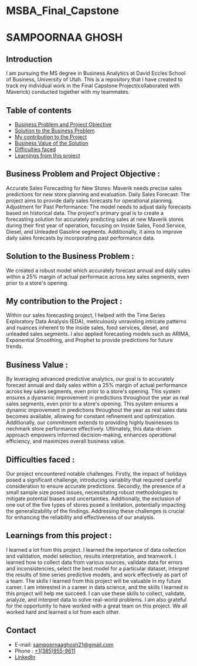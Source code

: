 # MSBA_Final_Capstone
# SAMPOORNAA GHOSH

## Introduction 
I am pursuing the MS degree in Business Analytics at David Eccles School of Business, University of Utah.
This is a repository that I have created to track my individual work in the Final Capstone Project(collaborated with Maverick) conducted together with my teammates.

## Table of contents
- [Business Problem and Project Objective](#Business-Problem-and-Project-Objective)
- [Solution to the Business Problem](#Solution-to-the-Business-Problem)
- [My contribution to the Project](#My-contribution-to-the-Project)
- [Business Value of the Solution](#Business-Value-of-the-Solution)
- [Difficulties faced](#Difficulties-faced)
- [Learnings from this project](#Learnings-from-this-project)

## Business Problem and Project Objective :
Accurate Sales Forecasting for New Stores: Maverik needs precise sales predictions for new store planning and evaluation. Daily Sales Forecast: The project aims to provide daily sales forecasts for operational planning. Adjustment for Past Performance: The model needs to adjust daily forecasts based on historical data.
The project's primary goal is to create a forecasting solution for accurately predicting sales at new Maverik stores during their first year of operation, focusing on Inside Sales, Food Service, Diesel, and Unleaded Gasoline segments. Additionally, it aims to improve daily sales forecasts by incorporating past performance data.

## Solution to the Business Problem : 
We created a robust model which accurately forecast annual and daily sales within a 25% margin of actual performace across key sales segments, even prior to a store's opening.

## My contribution to the Project :
Within our sales forecasting project, I helped with the Time Series Exploratory Data Analysis (EDA), meticulously unraveling intricate patterns and nuances inherent to the inside sales, food services, diesel, and unleaded sales segments. I also applied forecasting models such as ARIMA, Exponential Smoothing, and Prophet to provide predictions for future trends.

## Business Value :
By leveraging advanced predictive analytics, our goal is to accurately forecast annual and daily sales within a 25% margin of actual performance across key sales segments, even prior to a store's opening. This system ensures a dyanamic improvement in predictions throughout the year as real sales segments, even prior to a store's opening. This system ensures a dynamic improvement in predictions throughout the year as real sales data becomes available, allowing for constant refinement and optimization. Additionally, our commitment extends to providing highly businesses to nechmark store performance effectively. Ultimately, this data-driven approach empowers informed decision-making, enhances operational efficiency, and maximizes overall business value.

## Difficulties faced : 
Our project encountered notable challenges. Firstly, the impact of holidays posed a significant challenge, introducing variablity that required careful consideration to ensure accurate predictions. Secondly, the presence of a small sample size posed issues, necessitating robust methodologies to mitigate potential biases and uncertainties. Additionally, the exclusion of one out of the five types of stores posed a limitation, potentially impacting the generalizability of the findings. Addressing these challenges is crucial for enhancing the reliability and effectiveness of our analysis. 

## Learnings from this project : 
I learned a lot from this project. I learned the importance of data collection and validation, model selection, results interpretation, and teamwork. I learned how to collect data from various sources, validate data for errors and inconsistencies, select the best model for a particular dataset, interpret the results of time series predictive models, and work effectively as part of a team. 
The skills I learned from this project will be valuable in my future career. I am interested in a career in data science, and the skills I learned in this project will help me succeed. I can use these skills to collect, validate, analyze, and interpret data to solve real-world problems. I am also grateful for the opportunity to have worked with a great team on this project. We all worked hard and learned a lot from each other.

## Contact
- E-mail: sampoornaaghosh21@gmail.com
- Phone : [+1(385)955-9611](#+1(385)955-9611)
- [LinkedIn](https://www.linkedin.com/in/sampoornaa-ghosh/)
